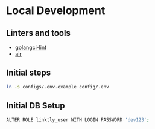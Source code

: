 # Local Development

## Linters and tools

- [golangci-lint](https://golangci-lint.run/welcome/install/)
- [air](https://github.com/air-verse/air)

## Initial steps

```sh
ln -s configs/.env.example config/.env
```

## Initial DB Setup

```sh
ALTER ROLE linktly_user WITH LOGIN PASSWORD 'dev123';
```
